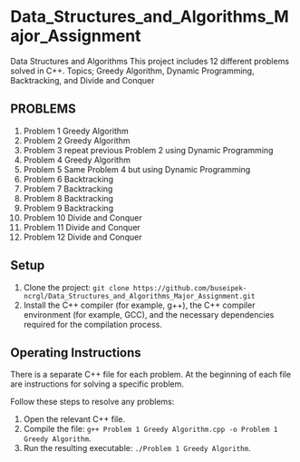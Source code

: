 # Data_Structures_and_Algorithms_Major_Assignment
Data Structures and Algorithms
This project includes 12 different problems solved in C++.
Topics; Greedy Algorithm, Dynamic Programming, Backtracking, and Divide and Conquer

## PROBLEMS
1. Problem 1 Greedy Algorithm
2. Problem 2 Greedy Algorithm
3. Problem 3 repeat previous Problem 2 using Dynamic Programming
4. Problem 4 Greedy Algorithm
5. Problem 5 Same Problem 4 but using Dynamic Programming
6. Problem 6 Backtracking
7. Problem 7 Backtracking
8. Problem 8 Backtracking
9. Problem 9 Backtracking
10. Problem 10 Divide and Conquer
11. Problem 11 Divide and Conquer
12. Problem 12 Divide and Conquer

## Setup
1. Clone the project: `git clone https://github.com/buseipek-ncrgl/Data_Structures_and_Algorithms_Major_Assignment.git`
2. Install the C++ compiler (for example, g++), the C++ compiler environment (for example, GCC), and the necessary dependencies required for the compilation process.

## Operating Instructions
There is a separate C++ file for each problem. At the beginning of each file are instructions for solving a specific problem.

Follow these steps to resolve any problems:
1. Open the relevant C++ file.
2. Compile the file: `g++ Problem 1 Greedy Algorithm.cpp -o Problem 1 Greedy Algorithm`.
3. Run the resulting executable: `./Problem 1 Greedy Algorithm`.
   
